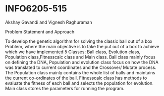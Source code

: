 # INFO6205-515
Akshay Gavandi and Vignesh Raghuraman

Problem Statement and Approach

To develop the genetic algorithm for solving the classic ball out of a box Problem, where the main objective is to take the put out of a box to achieve which we have implemented 5 Classes: Ball class, Evolution class, Population class,Fitnesscalc class and Main class. Ball class mainly focus on defining the DNA, Population and evolution class focus on how the DNA was translated to current coordinates and the Crossover/ Mutate process. The Population class mainly contains the whole list of balls and maintains the current co-ordinates of the ball. Fitnesscalc class has methods to evaluate the fitness of each ball and selects the population for evolution. Main class stores the parameters for running the program.
